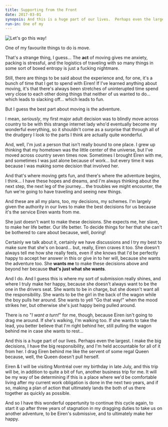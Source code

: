 ```yaml
---
title: Supporting from the Front
date: 2017-03-01
synopsis: And this is a huge part of our lives.  Perhaps even the largest.  I make the big decisions, I have the big responsibility, and I'm held accountable for all of it from her.  I drag Eiren behind me like the servent of some regal Queen because, well, the Queen doesn't pull herself.
run-in: One of my
---
```


![Let's go this way!](http://prickyourfinger.org/images/2017-03-01-wagon.jpg)

One of my favourite things to do is move.

That's a strange thing, I guess... The **act** of moving gives me anxiety, packing is stressful, and the logistics of traveling with so many things in some sort of boxed entropy is just a fucking nightmare.

Still, there are things to be said about the experience and, for one, it's a bunch of time that I get to spend with Eiren!  If I've learned anything about moving, it's that there's always been stretches of uninterupted time spend very close to each other doing things that neither of us wanted to do... which leads to slacking off... which leads to fun.

But I guess the best part about moving is the adventure.

I mean, *seriously*, my first major adult decision was to blindly move across country to be with this strange internet lady who'd eventually become my wonderful everything, so it shouldn't come as a surprise that through all of the drudgery I look to the parts I think are actually quite wonderful.

And, well, I'm just a person that isn't really bound to one place.  I grew up thinking that my hometown was the little center of the universe, but I've moved across country seven times now.  Sometimes I brought Eiren with me, and sometimes I was just alone because of work... but every time it was because I was making some decision that involved her.

And that's where moving gets fun, and there's where the adventure begins, I think... I have these hopes and dreams, and I'm always thinking about the next step, the next leg of the journey... the troubles we might encounter, the fun we're going to have traveling and seeing new things.

And these are all my plans, too, my decisions, my schemes.  I'm largely given the authority in our lives to make the best decisions for us because it's the service Eiren wants from me.

She just doesn't want to make these decisions.  She expects me, her slave, to make her life better.  Our life better.  To decide things for her that she can't be bothered to care about because, well, *boring*!

Certainly we talk about it, certainly we have discussions and I try my best to make sure that she's on board... but, really, Eiren craves it too.  She doesn't always tell me how she really feels, even if she knows that I'd be perfectly happy to accept her answer in this or give in to her will, because she wants the adventure too.  She **wants me** to make these decisions above and beyond her because **that's just what she wants**.

And I do.  And I guess this is where my sort of submission really shines, and where I truly make her happy, because she doesn't always want to be the one in the drivers seat.  She wants to be in charge, but she doesn't want all the responsibility.  She wants to be the girl in the back of the wagon while the boy pulls her around.  She wants to yell "Go that way!" when the mood strikes her, but otherwise she's just happy being pulled around.

There is no "*I want a turn!*" for me, though, because Eiren isn't going to drag me around.  If she's walking, I'm walking too.  If she wants to take the lead, you better believe that I'm right behind her, still pulling the wagon behind me in case she wants to rest...

And this is a huge part of our lives.  Perhaps even the largest.  I make the big decisions, I have the big responsibility, and I'm held accountable for all of it from her.  I drag Eiren behind me like the servent of some regal Queen because, well, the Queen doesn't pull herself.

Eiren & I will be visiting Montréal over my birthday in late July, and this trip will be, in addition to quite a bit of fun, another business trip for me.  It will be my way of be determining if this is a place where we'd be comfortable living after my current work obligation is done in the next two years, and if so, making a plan of action that ultimately lands the both of us there together as quickly as possible.

And so I have this wonderful oppertunity to continue this cycle again, to start it up after three years of stagnation in my dragging duties to take us on another adventure, to be Eiren's submissive, and to ultimately make her happy.
